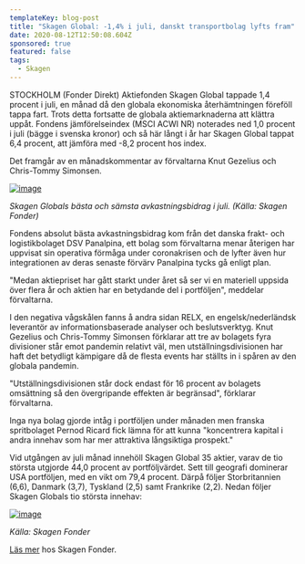 ```yaml
---
templateKey: blog-post
title: "Skagen Global: -1,4% i juli, danskt transportbolag lyfts fram"
date: 2020-08-12T12:50:08.604Z
sponsored: true
featured: false
tags:
  - Skagen
---
```

<!--StartFragment-->

STOCKHOLM (Fonder Direkt) Aktiefonden Skagen Global tappade 1,4 procent i juli, en månad då den globala ekonomiska återhämtningen föreföll tappa fart. Trots detta fortsatte de globala aktiemarknaderna att klättra uppåt. Fondens jämförelseindex (MSCI ACWI NR) noterades ned 1,0 procent i juli (bägge i svenska kronor) och så här långt i år har Skagen Global tappat 6,4 procent, att jämföra med -8,2 procent hos index.

Det framgår av en månadskommentar av förvaltarna Knut Gezelius och Chris-Tommy Simonsen.

[![image](https://i.direkt.se/200812/587825801.png)](https://i.direkt.se/200812/587825801.png)

*Skagen Globals bästa och sämsta avkastningsbidrag i juli. (Källa: Skagen Fonder)*

Fondens absolut bästa avkastningsbidrag kom från det danska frakt- och logistikbolaget DSV Panalpina, ett bolag som förvaltarna menar återigen har uppvisat sin operativa förmåga under coronakrisen och de lyfter även hur integrationen av deras senaste förvärv Panalpina tycks gå enligt plan.

"Medan aktiepriset har gått starkt under året så ser vi en materiell uppsida över flera år och aktien har en betydande del i portföljen", meddelar förvaltarna.

I den negativa vågskålen fanns å andra sidan RELX, en engelsk/nederländsk leverantör av informationsbaserade analyser och beslutsverktyg. Knut Gezelius och Chris-Tommy Simonsen förklarar att tre av bolagets fyra divisioner står emot pandemin relativt väl, men utställningsdivisionen har haft det betydligt kämpigare då de flesta events har ställts in i spåren av den globala pandemin.

"Utställningsdivisionen står dock endast för 16 procent av bolagets omsättning så den övergripande effekten är begränsad", förklarar förvaltarna.

Inga nya bolag gjorde intåg i portföljen under månaden men franska spritbolaget Pernod Ricard fick lämna för att kunna "koncentrera kapital i andra innehav som har mer attraktiva långsiktiga prospekt."

Vid utgången av juli månad innehöll Skagen Global 35 aktier, varav de tio största utgjorde 44,0 procent av portföljvärdet. Sett till geografi dominerar USA portföljen, med en vikt om 79,4 procent. Därpå följer Storbritannien (6,6), Danmark (3,7), Tyskland (2,5) samt Frankrike (2,2). Nedan följer Skagen Globals tio största innehav:

[![image](https://i.direkt.se/200812/587825802.png)](https://i.direkt.se/200812/587825802.png)

*Källa: Skagen Fonder*

[Läs mer](https://www.skagenfonder.se/globalassets/pdfs/status-reports/sweden/skagen-global-a/2020/20200731_skagen-global-a-juli.pdf) hos Skagen Fonder.

<!--EndFragment-->